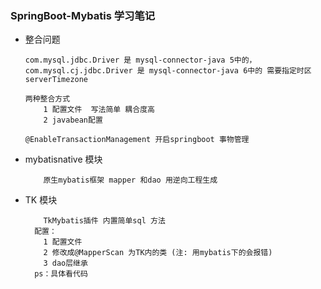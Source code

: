 ### SpringBoot-Mybatis 学习笔记
   + 整合问题
        ````
        com.mysql.jdbc.Driver 是 mysql-connector-java 5中的， 
        com.mysql.cj.jdbc.Driver 是 mysql-connector-java 6中的 需要指定时区serverTimezone
        ````
        ````
        两种整合方式
            1 配置文件  写法简单 耦合度高
            2 javabean配置 
        ````
        ````
        @EnableTransactionManagement 开启springboot 事物管理
        ````
        
   + mybatisnative 模块
        ````
            原生mybatis框架 mapper 和dao 用逆向工程生成
        ````
   + TK 模块
        ````
            TkMybatis插件 内置简单sql 方法
          配置：
            1 配置文件
            2 修改成@MapperScan 为TK内的类 (注: 用mybatis下的会报错)
            3 dao层继承 
          ps：具体看代码
        ````